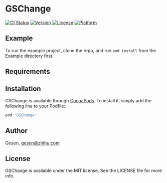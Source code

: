 # GSChange

[![CI Status](https://img.shields.io/travis/Gesen/GSChange.svg?style=flat)](https://travis-ci.org/Gesen/GSChange)
[![Version](https://img.shields.io/cocoapods/v/GSChange.svg?style=flat)](https://cocoapods.org/pods/GSChange)
[![License](https://img.shields.io/cocoapods/l/GSChange.svg?style=flat)](https://cocoapods.org/pods/GSChange)
[![Platform](https://img.shields.io/cocoapods/p/GSChange.svg?style=flat)](https://cocoapods.org/pods/GSChange)

## Example

To run the example project, clone the repo, and run `pod install` from the Example directory first.

## Requirements

## Installation

GSChange is available through [CocoaPods](https://cocoapods.org). To install
it, simply add the following line to your Podfile:

```ruby
pod 'GSChange'
```

## Author

Gesen, gesen@zhihu.com

## License

GSChange is available under the MIT license. See the LICENSE file for more info.

